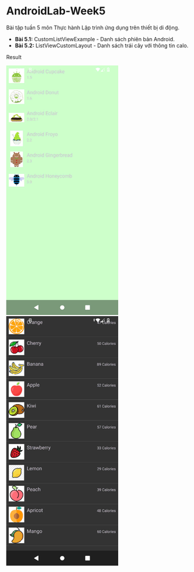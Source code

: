 # AndroidLab-Week5
Bài tập tuần 5 môn Thực hành Lập trình ứng dụng trên thiết bị di động.

- **Bài 5.1:** CustomListViewExample - Danh sách phiên bản Android.
- **Bài 5.2:** ListViewCustomLayout - Danh sách trái cây với thông tin calo.

Result

<img src="result/5.1.jpg" alt="Kết quả chạy Bài 5.1" width="300"/><img src="result/5.2.jpg" alt="Kết quả chạy Bài 5.1" width="300"/>

